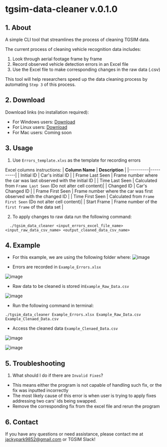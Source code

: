# tgsim-data-cleaner v.0.1.0

## 1. About

A simple CLI tool that streamlines the process of cleaning TGSIM data. 

The current process of cleaning vehicle recognition data includes:

1. Look through aerial footage frame by frame
2. Record observed vehicle detection errors in an Excel file
3. Use the Excel file to make corresponding changes in the raw data (.csv)

This tool will help researchers speed up the data cleaning process by automating `Step 3` of this process.

## 2. Download

Download links (no installation required):

- For Windows users: [Download](https://docs.google.com/uc?export=download&id=1wZIXiUujsuzgJmTNf74on0xLavzfVFK3)
- For Linux users: [Download](https://docs.google.com/uc?export=download&id=1Ihf-7RuiSz6k9EIVr7AMmdJMrEyD9kR2)
- For Mac users: Coming soon

## 3. Usage

1. Use `Errors_template.xlxs` as the template for recording errors

Excel columns instructions:
| **Column Name** | **Description** |
|----------|----------|
| Initial ID | Car's initial ID |
| Frame Last Seen | Frame number where the car was last observed with the initial ID |
| Time Last Seen | Calculated from `Frame Last Seen` (Do not alter cell content)|
| Changed ID | Car's Changed ID |
| Frame First Seen | Frame number where the car was first observed with the changed ID |
| Time First Seen | Calculated from `Frame First Seen` (Do not alter cell content)|
| Start Frame | Frame number of the `first frame` of the data set | 

2. To apply changes to raw data run the following command:
```
  ./tgsim_data_cleaner <input_errors_excel_file_name> <input_raw_data_csv_name> <output_cleaned_data_csv_name> 
```

## 4. Example 
- For this example, we are using the following folder where: 
![image](https://user-images.githubusercontent.com/81858354/209454006-4f44cd74-0930-4a84-bb34-57d22a35d5bc.png)

- Errors are recorded in `Example_Errors.xlsx` 

![image](https://user-images.githubusercontent.com/81858354/209454159-30ad2df6-f149-4371-9a28-c8065fd65fc7.png)

- Raw data to be cleaned is stored in`Example_Raw_Data.csv`

![image](https://user-images.githubusercontent.com/81858354/209453958-e6ddfc28-c8b8-4ea5-b320-b9f86143ec29.png)

- Run the following command in terminal: 

```
./tgsim_data_cleaner Example_Errors.xlsx Example_Raw_Data.csv Example_Clenaed_Data.csv
```
- Access the cleaned data `Example_Clenaed_Data.csv`

![image](https://user-images.githubusercontent.com/81858354/209454167-7468860c-f315-42fe-93d3-17705da251e3.png)

![image](https://user-images.githubusercontent.com/81858354/209454155-dfdfb362-53ef-4853-a903-760445673c00.png)

## 5. Troubleshooting 
1. What should I do if there are `Invalid Fixes`? 
- This means either the program is not capable of handling such fix, or the fix was inputted incorrectly 
- The most likely cause of this error is when user is trying to apply fixes addressing  two cars' ids being swapped. 
- Remove the corresponding fix from the excel file and rerun the program 

## 6. Contact 
If you have any questions or need assistance, please contact me at jackypark9852@gmail.com or TGSIM Slack!
